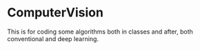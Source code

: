 # ComputerVision
This is for coding some algorithms both in classes and after, both conventional and deep learning.
